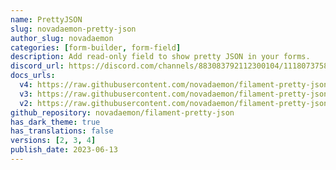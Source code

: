 ```yaml
---
name: PrettyJSON
slug: novadaemon-pretty-json
author_slug: novadaemon
categories: [form-builder, form-field]
description: Add read-only field to show pretty JSON in your forms.
discord_url: https://discord.com/channels/883083792112300104/1118073758809333800
docs_urls:
  v4: https://raw.githubusercontent.com/novadaemon/filament-pretty-json/3.x/README.md
  v3: https://raw.githubusercontent.com/novadaemon/filament-pretty-json/2.x/README.md
  v2: https://raw.githubusercontent.com/novadaemon/filament-pretty-json/1.x/README.md
github_repository: novadaemon/filament-pretty-json
has_dark_theme: true
has_translations: false
versions: [2, 3, 4]
publish_date: 2023-06-13
---
```

